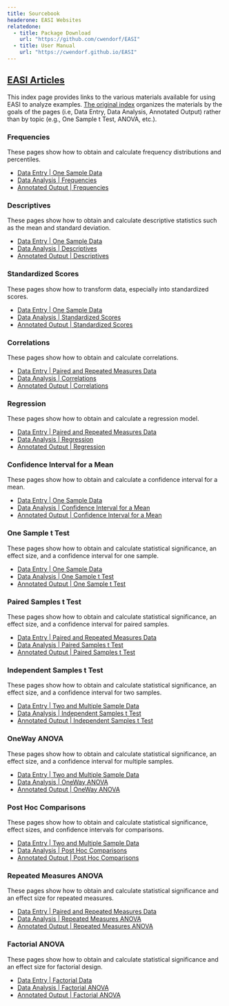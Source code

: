 ```yaml
---
title: Sourcebook
headerone: EASI Websites
relatedone:
  - title: Package Download
    url: "https://github.com/cwendorf/EASI"
  - title: User Manual
    url: "https://cwendorf.github.io/EASI"
---
```


## [EASI Articles](./index.md)

This index page provides links to the various materials available for using EASI to analyze examples. [The original index](./index-original.md) organizes the materials by the goals of the pages (i.e, Data Entry, Data Analysis, Annotated Output) rather than by topic (e.g., One Sample t Test, ANOVA, etc.). 

### Frequencies

These pages show how to obtain and calculate frequency distributions and percentiles.

- [Data Entry \| One Sample Data](./data-entry/onesample.md)
- [Data Analysis \| Frequencies](./data-analysis/frequencies.md)
- [Annotated Output \| Frequencies](./annotated-output/frequencies.md)

### Descriptives

These pages show how to obtain and calculate descriptive statistics such as the mean and standard deviation.

- [Data Entry \| One Sample Data](./data-entry/onesample.md)
- [Data Analysis \| Descriptives](./data-analysis/descriptives.md)
- [Annotated Output \| Descriptives](./annotated-output/descriptives.md)

### Standardized Scores

These pages show how to transform data, especially into standardized scores.

- [Data Entry \| One Sample Data](./data-entry/onesample.md)
- [Data Analysis \| Standardized Scores](./data-analysis/standardized.md)
- [Annotated Output \| Standardized Scores](./annotated-output/standardized.md)

### Correlations

These pages show how to obtain and calculate correlations.

- [Data Entry \| Paired and Repeated Measures Data](./data-entry/repeated.md)
- [Data Analysis \| Correlations](./data-analysis/correlations.md)
- [Annotated Output \| Correlations](./annotated-output/correlations.md)

### Regression

These pages show how to obtain and calculate a regression model.

- [Data Entry \| Paired and Repeated Measures Data](./data-entry/repeated.md)
- [Data Analysis \| Regression](./data-analysis/regression.md)
- [Annotated Output \| Regression](./annotated-output/regression.md)

### Confidence Interval for a Mean

These pages show how to obtain and calculate a confidence interval for a mean.

- [Data Entry \| One Sample Data](./data-entry/onesample.md)
- [Data Analysis \| Confidence Interval for a Mean](./data-analysis/intervals.md)
- [Annotated Output \| Confidence Interval for a Mean](./annotated-output/intervals.md)

### One Sample t Test

These pages show how to obtain and calculate statistical significance, an effect size, and a confidence interval for one sample.

- [Data Entry \| One Sample Data](./data-entry/onesample.md)
- [Data Analysis \| One Sample t Test](./data-analysis/onesample.md)
- [Annotated Output \| One Sample t Test](./annotated-output/onesample.md)

### Paired Samples t Test

These pages show how to obtain and calculate statistical significance, an effect size, and a confidence interval for paired samples.

- [Data Entry \| Paired and Repeated Measures Data](./data-entry/repeated.md)
- [Data Analysis \| Paired Samples t Test](./data-analysis/paired.md)
- [Annotated Output \| Paired Samples t Test](./annotated-output/paired.md)

### Independent Samples t Test

These pages show how to obtain and calculate statistical significance, an effect size, and a confidence interval for two samples.

- [Data Entry \| Two and Multiple Sample Data](./data-entry/multisample.md)
- [Data Analysis \| Independent Samples t Test](./data-analysis/independent.md)
- [Annotated Output \| Independent Samples t Test](./annotated-output/independent.md)

### OneWay ANOVA

These pages show how to obtain and calculate statistical significance, an effect size, and a confidence interval for multiple samples.

- [Data Entry \| Two and Multiple Sample Data](./data-entry/multisample.md)
- [Data Analysis \| OneWay ANOVA](./data-analysis/oneway.md)
- [Annotated Output \| OneWay ANOVA](./annotated-output/oneway.md)

### Post Hoc Comparisons

These pages show how to obtain and calculate statistical significance, effect sizes, and confidence intervals for comparisons.

- [Data Entry \| Two and Multiple Sample Data](./data-entry/multisample.md)
- [Data Analysis \| Post Hoc Comparisons](./data-analysis/posthocs.md)
- [Annotated Output \| Post Hoc Comparisons](./annotated-output/posthocs.md)

### Repeated Measures ANOVA

These pages show how to obtain and calculate statistical significance and an effect size for repeated measures.

- [Data Entry \| Paired and Repeated Measures Data](./data-entry/repeated.md)
- [Data Analysis \| Repeated Measures ANOVA](./data-analysis/repeated.md)
- [Annotated Output \| Repeated Measures ANOVA](./annotated-output/repeated.md)

### Factorial ANOVA

These pages show how to obtain and calculate statistical significance and an effect size for factorial design.

- [Data Entry \| Factorial Data](./data-entry/factorial.md)
- [Data Analysis \| Factorial ANOVA](./data-analysis/factorial.md)
- [Annotated Output \| Factorial ANOVA](./annotated-output/factorial.md)
